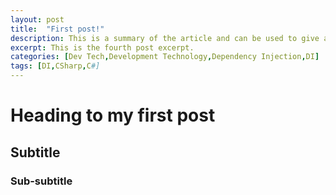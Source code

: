 ```yaml
---
layout: post
title:  "First post!"
description: This is a summary of the article and can be used to give a small amount of article details.
excerpt: This is the fourth post excerpt.
categories: [Dev Tech,Development Technology,Dependency Injection,DI]
tags: [DI,CSharp,C#]
---
```


# Heading to my first post
## Subtitle
### Sub-subtitle